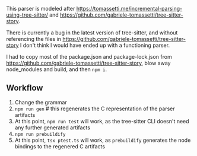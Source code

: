 This parser is modeled after https://tomassetti.me/incremental-parsing-using-tree-sitter/ and https://github.com/gabriele-tomassetti/tree-sitter-story.

There is currently a bug in the latest version of tree-sitter, and without referencing the files in https://github.com/gabriele-tomassetti/tree-sitter-story I don't think I would have ended up with a functioning parser.

I had to copy most of the package.json and package-lock.json from https://github.com/gabriele-tomassetti/tree-sitter-story, blow away node_modules and build, and then `npm i`.

## Workflow

1. Change the grammar
2. `npm run gen`  # this regenerates the C representation of the parser artifacts
3. At this point, `npm run test` will work, as the tree-sitter CLI doesn't need any further generated artifacts
4. `npm run prebuildify`
5. At this point, `tsx ptest.ts` will work, as `prebuildify` generates the node bindings to the regenered C artifacts
